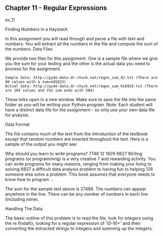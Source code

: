## Chapter 11 - Regular Expressions

ex_11

Finding Numbers in a Haystack

In this assignment you will read through and parse a file with text and numbers. You will extract all the numbers in the file and compute the sum of the numbers.
Data Files

We provide two files for this assignment. One is a sample file where we give you the sum for your testing and the other is the actual data you need to process for the assignment.

    Sample data: http://py4e-data.dr-chuck.net/regex_sum_42.txt (There are 90 values with a sum=445833)
    Actual data: http://py4e-data.dr-chuck.net/regex_sum_616929.txt (There are 104 values and the sum ends with 504)

These links open in a new window. Make sure to save the file into the same folder as you will be writing your Python program. Note: Each student will have a distinct data file for the assignment - so only use your own data file for analysis.

Data Format

The file contains much of the text from the introduction of the textbook except that random numbers are inserted throughout the text. Here is a sample of the output you might see:

Why should you learn to write programs? 7746
12 1929 8827
Writing programs (or programming) is a very creative 
7 and rewarding activity.  You can write programs for 
many reasons, ranging from making your living to solving
8837 a difficult data analysis problem to having fun to helping 128
someone else solve a problem.  This book assumes that 
everyone needs to know how to program ...

The sum for the sample text above is 27486. The numbers can appear anywhere in the line. There can be any number of numbers in each line (including none).

Handling The Data

The basic outline of this problem is to read the file, look for integers using the re.findall(), looking for a regular expression of '[0-9]+' and then converting the extracted strings to integers and summing up the integers. 